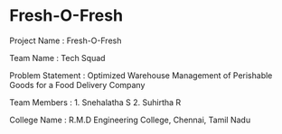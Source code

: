 # Fresh-O-Fresh


Project Name : Fresh-O-Fresh

Team Name : Tech Squad

Problem Statement : Optimized Warehouse Management of Perishable Goods for a Food Delivery Company

Team Members : 1. Snehalatha S
               2. Suhirtha R
               
College Name : R.M.D Engineering College, Chennai, Tamil Nadu  
